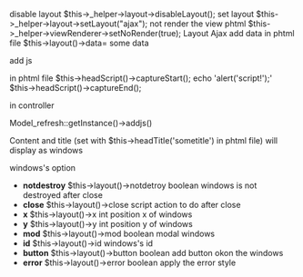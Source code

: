 disable layout
$this->_helper->layout->disableLayout();
set layout
$this->_helper->layout->setLayout("ajax");
not render the view phtml
$this->_helper->viewRenderer->setNoRender(true);
Layout Ajax
add data 
in phtml file
$this->layout()->data= some data

add js

in phtml file
$this->headScript()->captureStart();
echo 'alert('script!');'
$this->headScript()->captureEnd();

in controller

Model_refresh::getInstance()->addjs()

Content and title (set with $this->headTitle('sometitle') in phtml file) will display as windows

windows's option 
* **notdestroy** $this->layout()->notdetroy boolean windows is not destroyed after close
* **close** $this->layout()->close script action to do after close
* **x** $this->layout()->x int position x of windows
* **y** $this->layout()->y int position y of windows
* **mod** $this->layout()->mod boolean modal windows
* **id** $this->layout()->id windows's id
* **button** $this->layout()->button boolean add button okon the windows
* **error** $this->layout()->error boolean apply the error style